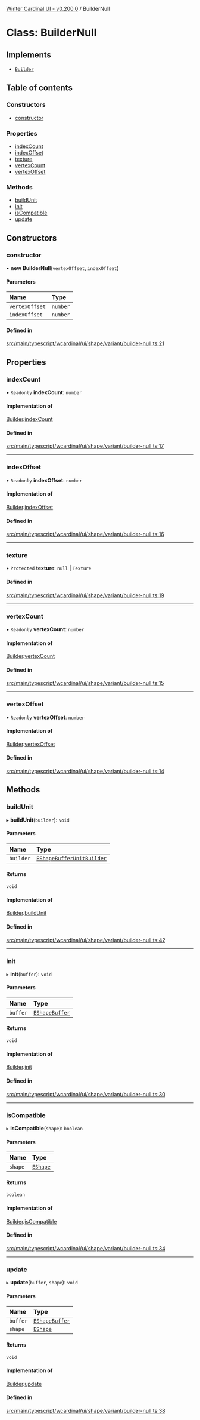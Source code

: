 [Winter Cardinal UI - v0.200.0](../index.md) / BuilderNull

# Class: BuilderNull

## Implements

- [`Builder`](../interfaces/Builder.md)

## Table of contents

### Constructors

- [constructor](BuilderNull.md#constructor)

### Properties

- [indexCount](BuilderNull.md#indexcount)
- [indexOffset](BuilderNull.md#indexoffset)
- [texture](BuilderNull.md#texture)
- [vertexCount](BuilderNull.md#vertexcount)
- [vertexOffset](BuilderNull.md#vertexoffset)

### Methods

- [buildUnit](BuilderNull.md#buildunit)
- [init](BuilderNull.md#init)
- [isCompatible](BuilderNull.md#iscompatible)
- [update](BuilderNull.md#update)

## Constructors

### constructor

• **new BuilderNull**(`vertexOffset`, `indexOffset`)

#### Parameters

| Name | Type |
| :------ | :------ |
| `vertexOffset` | `number` |
| `indexOffset` | `number` |

#### Defined in

[src/main/typescript/wcardinal/ui/shape/variant/builder-null.ts:21](https://github.com/winter-cardinal/winter-cardinal-ui/blob/v0.200.0/src/main/typescript/wcardinal/ui/shape/variant/builder-null.ts#L21)

## Properties

### indexCount

• `Readonly` **indexCount**: `number`

#### Implementation of

[Builder](../interfaces/Builder.md).[indexCount](../interfaces/Builder.md#indexcount)

#### Defined in

[src/main/typescript/wcardinal/ui/shape/variant/builder-null.ts:17](https://github.com/winter-cardinal/winter-cardinal-ui/blob/v0.200.0/src/main/typescript/wcardinal/ui/shape/variant/builder-null.ts#L17)

___

### indexOffset

• `Readonly` **indexOffset**: `number`

#### Implementation of

[Builder](../interfaces/Builder.md).[indexOffset](../interfaces/Builder.md#indexoffset)

#### Defined in

[src/main/typescript/wcardinal/ui/shape/variant/builder-null.ts:16](https://github.com/winter-cardinal/winter-cardinal-ui/blob/v0.200.0/src/main/typescript/wcardinal/ui/shape/variant/builder-null.ts#L16)

___

### texture

• `Protected` **texture**: ``null`` \| `Texture`

#### Defined in

[src/main/typescript/wcardinal/ui/shape/variant/builder-null.ts:19](https://github.com/winter-cardinal/winter-cardinal-ui/blob/v0.200.0/src/main/typescript/wcardinal/ui/shape/variant/builder-null.ts#L19)

___

### vertexCount

• `Readonly` **vertexCount**: `number`

#### Implementation of

[Builder](../interfaces/Builder.md).[vertexCount](../interfaces/Builder.md#vertexcount)

#### Defined in

[src/main/typescript/wcardinal/ui/shape/variant/builder-null.ts:15](https://github.com/winter-cardinal/winter-cardinal-ui/blob/v0.200.0/src/main/typescript/wcardinal/ui/shape/variant/builder-null.ts#L15)

___

### vertexOffset

• `Readonly` **vertexOffset**: `number`

#### Implementation of

[Builder](../interfaces/Builder.md).[vertexOffset](../interfaces/Builder.md#vertexoffset)

#### Defined in

[src/main/typescript/wcardinal/ui/shape/variant/builder-null.ts:14](https://github.com/winter-cardinal/winter-cardinal-ui/blob/v0.200.0/src/main/typescript/wcardinal/ui/shape/variant/builder-null.ts#L14)

## Methods

### buildUnit

▸ **buildUnit**(`builder`): `void`

#### Parameters

| Name | Type |
| :------ | :------ |
| `builder` | [`EShapeBufferUnitBuilder`](EShapeBufferUnitBuilder.md) |

#### Returns

`void`

#### Implementation of

[Builder](../interfaces/Builder.md).[buildUnit](../interfaces/Builder.md#buildunit)

#### Defined in

[src/main/typescript/wcardinal/ui/shape/variant/builder-null.ts:42](https://github.com/winter-cardinal/winter-cardinal-ui/blob/v0.200.0/src/main/typescript/wcardinal/ui/shape/variant/builder-null.ts#L42)

___

### init

▸ **init**(`buffer`): `void`

#### Parameters

| Name | Type |
| :------ | :------ |
| `buffer` | [`EShapeBuffer`](EShapeBuffer.md) |

#### Returns

`void`

#### Implementation of

[Builder](../interfaces/Builder.md).[init](../interfaces/Builder.md#init)

#### Defined in

[src/main/typescript/wcardinal/ui/shape/variant/builder-null.ts:30](https://github.com/winter-cardinal/winter-cardinal-ui/blob/v0.200.0/src/main/typescript/wcardinal/ui/shape/variant/builder-null.ts#L30)

___

### isCompatible

▸ **isCompatible**(`shape`): `boolean`

#### Parameters

| Name | Type |
| :------ | :------ |
| `shape` | [`EShape`](../interfaces/EShape.md) |

#### Returns

`boolean`

#### Implementation of

[Builder](../interfaces/Builder.md).[isCompatible](../interfaces/Builder.md#iscompatible)

#### Defined in

[src/main/typescript/wcardinal/ui/shape/variant/builder-null.ts:34](https://github.com/winter-cardinal/winter-cardinal-ui/blob/v0.200.0/src/main/typescript/wcardinal/ui/shape/variant/builder-null.ts#L34)

___

### update

▸ **update**(`buffer`, `shape`): `void`

#### Parameters

| Name | Type |
| :------ | :------ |
| `buffer` | [`EShapeBuffer`](EShapeBuffer.md) |
| `shape` | [`EShape`](../interfaces/EShape.md) |

#### Returns

`void`

#### Implementation of

[Builder](../interfaces/Builder.md).[update](../interfaces/Builder.md#update)

#### Defined in

[src/main/typescript/wcardinal/ui/shape/variant/builder-null.ts:38](https://github.com/winter-cardinal/winter-cardinal-ui/blob/v0.200.0/src/main/typescript/wcardinal/ui/shape/variant/builder-null.ts#L38)

